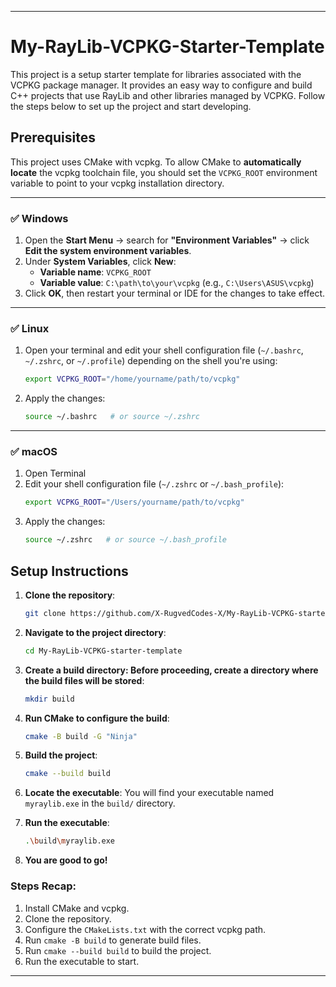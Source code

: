 
---

# My-RayLib-VCPKG-Starter-Template

This project is a setup starter template for libraries associated with the VCPKG package manager. It provides an easy way to configure and build C++ projects that use RayLib and other libraries managed by VCPKG. Follow the steps below to set up the project and start developing.

## Prerequisites

   This project uses CMake with vcpkg. To allow CMake to **automatically locate** the vcpkg toolchain file, you should set the `VCPKG_ROOT` environment variable to point to your vcpkg installation directory.

---

### ✅ Windows

1. Open the **Start Menu** → search for **"Environment Variables"** → click **Edit the system environment variables**.
2. Under **System Variables**, click **New**:
   - **Variable name**: `VCPKG_ROOT`
   - **Variable value**: `C:\path\to\your\vcpkg` (e.g., `C:\Users\ASUS\vcpkg`)
3. Click **OK**, then restart your terminal or IDE for the changes to take effect.

---

### ✅ Linux

1. Open your terminal and edit your shell configuration file (`~/.bashrc`, `~/.zshrc`, or `~/.profile`) depending on the shell you're using:
   ```bash
   export VCPKG_ROOT="/home/yourname/path/to/vcpkg"
   ```
2. Apply the changes:
   ```bash
   source ~/.bashrc   # or source ~/.zshrc
   ```

---

### ✅ macOS

1. Open Terminal
2. Edit your shell configuration file (`~/.zshrc` or `~/.bash_profile`):
   ```bash
   export VCPKG_ROOT="/Users/yourname/path/to/vcpkg"
   ```
3. Apply the changes:
   ```bash
   source ~/.zshrc   # or source ~/.bash_profile
   ```



## Setup Instructions

1. **Clone the repository**:
   ```bash
   git clone https://github.com/X-RugvedCodes-X/My-RayLib-VCPKG-starter-template.git
   ```

2. **Navigate to the project directory**:
   ```bash
   cd My-RayLib-VCPKG-starter-template
   ```

3. **Create a build directory: Before proceeding, create a directory where the build files will be stored**:
    ```bash
    mkdir build
    ```

4. **Run CMake to configure the build**:
   ```bash
   cmake -B build -G "Ninja"
   ```

5. **Build the project**:
   ```bash
   cmake --build build
   ```

6. **Locate the executable**:
   You will find your executable named `myraylib.exe` in the `build/` directory.

7. **Run the executable**:
   ```bash
   .\build\myraylib.exe
   ```

8. **You are good to go!**
  ### **Steps Recap:**
1. Install CMake and vcpkg.
2. Clone the repository.
3. Configure the `CMakeLists.txt` with the correct vcpkg path.
4. Run `cmake -B build` to generate build files.
5. Run `cmake --build build` to build the project.
6. Run the executable to start.


---
